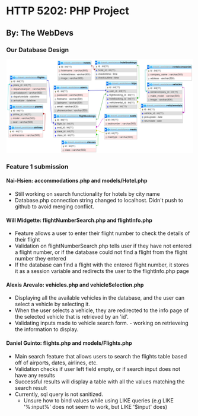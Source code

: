 # HTTP 5202: PHP Project

## By: The WebDevs

### Our Database Design

![Database Design](https://github.com/2021-Winter-HTTP-5202-A/OnRoute/blob/main/images/database_design/database_design.png)

### Feature 1 submission

#### Nai-Hsien: accommodations.php and models/Hotel.php

- Still working on search functionality for hotels by city name
- Database.php connection string changed to localhost. Didn't push to github to avoid merging conflict.

#### Will Midgette: flightNumberSearch.php and flightInfo.php

- Feature allows a user to enter their flight number to check the details of their flight
- Validation on flightNumberSearch.php tells user if they have not entered a flight number, or if the database could not find a flight from the flight number they entered
- If the database can find a flight with the entered flight number, it stores it as a session variable and redirects the user to the flightInfo.php page

#### Alexis Arevalo: vehicles.php and vehicleSelection.php

- Displaying all the available vehicles in the database, and the user can select a vehicle by selecting it.
- When the user selects a vehicle, they are redirected to the info page of the selected vehicle that is retrieved by an 'id'.
- Validating inputs made to vehicle search form. - working on retrieveing the information to display.

#### Daniel Guinto: flights.php and models/Flights.php

- Main search feature that allows users to search the flights table based off of airports, dates, airlines, etc.
- Validation checks if user left field empty, or if search input does not have any results
- Successful results will display a table with all the values matching the search result
- Currently, sql query is not sanitized.
  - Unsure how to bind values while using LIKE queries (e.g LIKE '%:input%' does not seem to work, but LIKE '$input' does)
